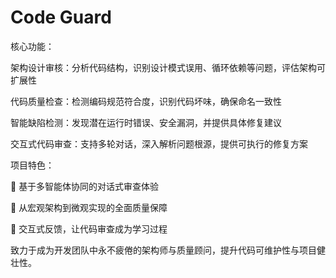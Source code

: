 # Code Guard

核心功能：

​​架构设计审核​​：分析代码结构，识别设计模式误用、循环依赖等问题，评估架构可扩展性

​​代码质量检查​​：检测编码规范符合度，识别代码坏味，确保命名一致性

​​智能缺陷检测​​：发现潜在运行时错误、安全漏洞，并提供具体修复建议

​​交互式代码审查​​：支持多轮对话，深入解析问题根源，提供可执行的修复方案

​​项目特色：​​

🤖 基于多智能体协同的对话式审查体验

🎯 从宏观架构到微观实现的全面质量保障

💬 交互式反馈，让代码审查成为学习过程

致力于成为开发团队中永不疲倦的架构师与质量顾问，提升代码可维护性与项目健壮性。
 
